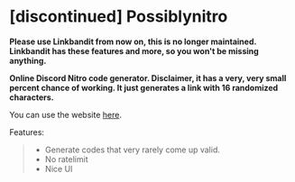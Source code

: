 # [discontinued] Possiblynitro
**Please use Linkbandit from now on, this is no longer maintained. Linkbandit has these features and more, so you won't be missing anything.**

**Online Discord Nitro code generator. Disclaimer, it has a very, very small percent chance of working. It just generates a link with 16 randomized characters.**

You can use the website [here](https://182exe.github.io/possiblynitro).

Features:
> - Generate codes that very rarely come up valid.
> - No ratelimit
> - Nice UI
